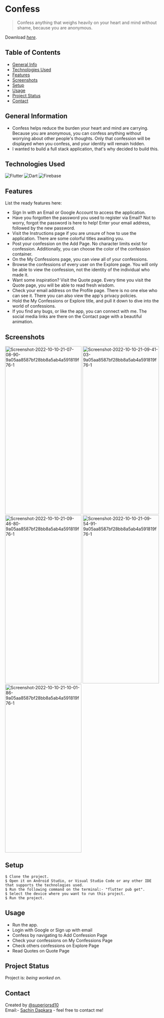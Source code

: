 # Confess
> Confess anything that weighs heavily on your heart and mind without shame, because you are anonymous.

Download [_here_](https://play.google.com/store/apps/details?id=com.sachindapkara.confess). <!-- If you have the project hosted somewhere, include the link here. -->

## Table of Contents
* [General Info](#general-information)
* [Technologies Used](#technologies-used)
* [Features](#features)
* [Screenshots](#screenshots)
* [Setup](#setup)
* [Usage](#usage)
* [Project Status](#project-status)
* [Contact](#contact)
<!-- * [License](#license) -->


## General Information
- Confess helps reduce the burden your heart and mind are carrying. Because you are anonymous, you can confess anything without worrying about other people's thoughts. Only that confession will be displayed when you confess, and your identity will remain hidden.
- I wanted to build a full stack application, that's why decided to build this.
<!-- You don't have to answer all the questions - just the ones relevant to your project. -->


## Technologies Used
![Flutter](https://img.shields.io/badge/Flutter-%2302569B.svg?style=for-the-badge&logo=Flutter&logoColor=white)
![Dart](https://img.shields.io/badge/dart-%230175C2.svg?style=for-the-badge&logo=dart&logoColor=white)
![Firebase](https://img.shields.io/badge/Firebase-039BE5?style=for-the-badge&logo=Firebase&logoColor=white)


## Features
List the ready features here:
* Sign In with an Email or Google Account to access the application.
* Have you forgotten the password you used to register via Email? Not to worry, forgot the password is here to help! Enter your email address, followed by the new password.
* Visit the Instructions page if you are unsure of how to use the application. There are some colorful titles awaiting you.
* Post your confession on the Add Page. No character limits exist for confession. Additionally, you can choose the color of the confession container.
* On the My Confessions page, you can view all of your confessions.
* Browse the confessions of every user on the Explore page. You will only be able to view the confession, not the identity of the individual who made it.
* Want some inspiration? Visit the Quote page. Every time you visit the Quote page, you will be able to read fresh wisdom.
* Check your email address on the Profile page. There is no one else who can see it. There you can also view the app's privacy policies.
* Hold the My Confessions or Explore title, and pull it down to dive into the world of confessions.
* If you find any bugs, or like the app, you can connect with me. The social media links are there on the Contact page with a beautiful animation.


## Screenshots
<a href="https://ibb.co/bPJyznJ"><img src="https://i.ibb.co/G0T1cjT/Screenshot-2022-10-10-21-07-08-90-9a05aa8587bf28bb8a5ab4a591819f76-1.jpg" alt="Screenshot-2022-10-10-21-07-08-90-9a05aa8587bf28bb8a5ab4a591819f76-1" border="0" width=250 height=550></a>
<a href="https://ibb.co/8jZ5rRm"><img src="https://i.ibb.co/sFYwKDg/Screenshot-2022-10-10-21-09-41-03-9a05aa8587bf28bb8a5ab4a591819f76-1.jpg" alt="Screenshot-2022-10-10-21-09-41-03-9a05aa8587bf28bb8a5ab4a591819f76-1" border="0" width=250 height=550></a>
<a href="https://ibb.co/3mVdXSB"><img src="https://i.ibb.co/QvhQBYr/Screenshot-2022-10-10-21-09-46-80-9a05aa8587bf28bb8a5ab4a591819f76-1.jpg" alt="Screenshot-2022-10-10-21-09-46-80-9a05aa8587bf28bb8a5ab4a591819f76-1" border="0" width=250 height=550></a>
<a href="https://ibb.co/kMzB4Pz"><img src="https://i.ibb.co/4JCt80C/Screenshot-2022-10-10-21-09-54-91-9a05aa8587bf28bb8a5ab4a591819f76-1.jpg" alt="Screenshot-2022-10-10-21-09-54-91-9a05aa8587bf28bb8a5ab4a591819f76-1" border="0" width=250 height=550></a>
<a href="https://ibb.co/5xwtgLK"><img src="https://i.ibb.co/JFg0wH3/Screenshot-2022-10-10-21-10-01-86-9a05aa8587bf28bb8a5ab4a591819f76-1.jpg" alt="Screenshot-2022-10-10-21-10-01-86-9a05aa8587bf28bb8a5ab4a591819f76-1" border="0" width=250 height=550></a>
<!-- If you have screenshots you'd like to share, include them here. -->


## Setup
```
$ Clone the project.
$ Open it on Android Studio, or Visual Studio Code or any other IDE that supports the technologies used.
$ Run the following command on the terminal:- "flutter pub get".
$ Select the device where you want to run this project.
$ Run the project.
```


## Usage
- Run the app. 
- Login with Google or Sign up with email
- Confess by navigating to Add Confession Page
- Check your confessions on My Confessions Page 
- Check others confessions on Explore Page
- Read Quotes on Quote Page


## Project Status
Project is: _being worked on_.



## Contact
Created by [@superiorsd10](https://github.com/superiorsd10)   
Email:- [Sachin Dapkara](mailto:sachindapkara6@gmail.com) - feel free to contact me!


<!-- Optional -->
<!-- ## License -->
<!-- This project is open source and available under the [... License](). -->

<!-- You don't have to include all sections - just the one's relevant to your project -->
